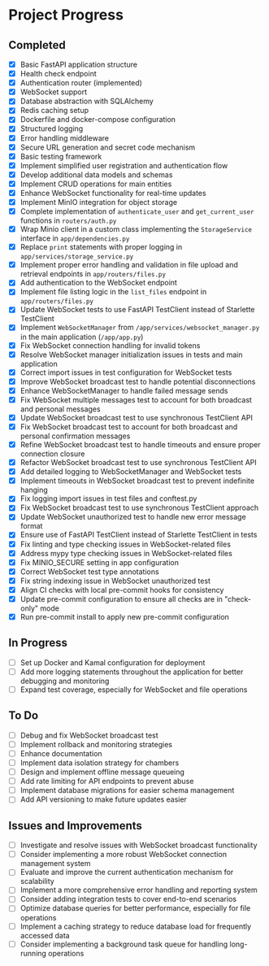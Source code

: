 # Project Progress

## Completed
- [x] Basic FastAPI application structure
- [x] Health check endpoint
- [x] Authentication router (implemented)
- [x] WebSocket support
- [x] Database abstraction with SQLAlchemy
- [x] Redis caching setup
- [x] Dockerfile and docker-compose configuration
- [x] Structured logging
- [x] Error handling middleware
- [x] Secure URL generation and secret code mechanism
- [x] Basic testing framework
- [x] Implement simplified user registration and authentication flow
- [x] Develop additional data models and schemas
- [x] Implement CRUD operations for main entities
- [x] Enhance WebSocket functionality for real-time updates
- [x] Implement MinIO integration for object storage
- [x] Complete implementation of `authenticate_user` and `get_current_user` functions in `routers/auth.py`
- [x] Wrap Minio client in a custom class implementing the `StorageService` interface in `app/dependencies.py`
- [x] Replace `print` statements with proper logging in `app/services/storage_service.py`
- [x] Implement proper error handling and validation in file upload and retrieval endpoints in `app/routers/files.py`
- [x] Add authentication to the WebSocket endpoint
- [x] Implement file listing logic in the `list_files` endpoint in `app/routers/files.py`
- [x] Update WebSocket tests to use FastAPI TestClient instead of Starlette TestClient
- [x] Implement `WebSocketManager` from `/app/services/websocket_manager.py` in the main application (`/app/app.py`)
- [x] Fix WebSocket connection handling for invalid tokens
- [x] Resolve WebSocket manager initialization issues in tests and main application
- [x] Correct import issues in test configuration for WebSocket tests
- [x] Improve WebSocket broadcast test to handle potential disconnections
- [x] Enhance WebSocketManager to handle failed message sends
- [x] Fix WebSocket multiple messages test to account for both broadcast and personal messages
- [x] Update WebSocket broadcast test to use synchronous TestClient API
- [x] Fix WebSocket broadcast test to account for both broadcast and personal confirmation messages
- [x] Refine WebSocket broadcast test to handle timeouts and ensure proper connection closure
- [x] Refactor WebSocket broadcast test to use synchronous TestClient API
- [x] Add detailed logging to WebSocketManager and WebSocket tests
- [x] Implement timeouts in WebSocket broadcast test to prevent indefinite hanging
- [x] Fix logging import issues in test files and conftest.py
- [x] Fix WebSocket broadcast test to use synchronous TestClient approach
- [x] Update WebSocket unauthorized test to handle new error message format
- [x] Ensure use of FastAPI TestClient instead of Starlette TestClient in tests
- [x] Fix linting and type checking issues in WebSocket-related files
- [x] Address mypy type checking issues in WebSocket-related files
- [x] Fix MINIO_SECURE setting in app configuration
- [x] Correct WebSocket test type annotations
- [x] Fix string indexing issue in WebSocket unauthorized test
- [x] Align CI checks with local pre-commit hooks for consistency
- [x] Update pre-commit configuration to ensure all checks are in "check-only" mode
- [x] Run pre-commit install to apply new pre-commit configuration

## In Progress
- [ ] Set up Docker and Kamal configuration for deployment
- [ ] Add more logging statements throughout the application for better debugging and monitoring
- [ ] Expand test coverage, especially for WebSocket and file operations

## To Do
- [ ] Debug and fix WebSocket broadcast test
- [ ] Implement rollback and monitoring strategies
- [ ] Enhance documentation
- [ ] Implement data isolation strategy for chambers
- [ ] Design and implement offline message queueing
- [ ] Add rate limiting for API endpoints to prevent abuse
- [ ] Implement database migrations for easier schema management
- [ ] Add API versioning to make future updates easier

## Issues and Improvements
- [ ] Investigate and resolve issues with WebSocket broadcast functionality
- [ ] Consider implementing a more robust WebSocket connection management system
- [ ] Evaluate and improve the current authentication mechanism for scalability
- [ ] Implement a more comprehensive error handling and reporting system
- [ ] Consider adding integration tests to cover end-to-end scenarios
- [ ] Optimize database queries for better performance, especially for file operations
- [ ] Implement a caching strategy to reduce database load for frequently accessed data
- [ ] Consider implementing a background task queue for handling long-running operations
